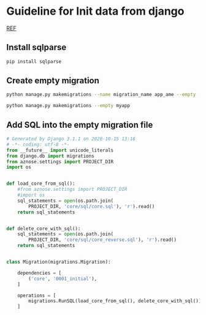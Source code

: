 # Guideline for Init data from django

[REF](https://www.webforefront.com/django/setupinitialdatadjangomodels.html)

## Install sqlparse

```bash
pip install sqlparse
```

## Create empty migration

```bash
python manage.py makemigrations --name migration_name app_ame --empty

python manage.py makemigrations --empty myapp

```

## Add SQL into the empty migration file

```Python
# Generated by Django 3.1.1 on 2020-10-15 13:16
# -*- coding: utf-8 -*-
from __future__ import unicode_literals
from django.db import migrations
from aznose.settings import PROJECT_DIR
import os


def load_core_from_sql():
    #from aznose.settings import PROJECT_DIR
    #import os
    sql_statements = open(os.path.join(
        PROJECT_DIR, 'core/sql/core.sql'), 'r').read()
    return sql_statements


def delete_core_with_sql():
    sql_statements = open(os.path.join(
        PROJECT_DIR, 'core/sql/core_reverse.sql'), 'r').read()
    return sql_statements


class Migration(migrations.Migration):

    dependencies = [
        ('core', '0001_initial'),
    ]

    operations = [
        migrations.RunSQL(load_core_from_sql(), delete_core_with_sql()),
    ]

```
